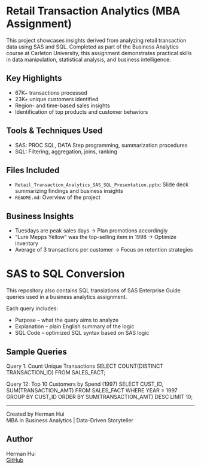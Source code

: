 # Retail Transaction Analytics (MBA Assignment)

This project showcases insights derived from analyzing retail transaction data using SAS and SQL. Completed as part of the Business Analytics course at Carleton University, this assignment demonstrates practical skills in data manipulation, statistical analysis, and business intelligence.

## Key Highlights
- 67K+ transactions processed
- 23K+ unique customers identified
- Region- and time-based sales insights
- Identification of top products and customer behaviors

## Tools & Techniques Used
- SAS: PROC SQL, DATA Step programming, summarization procedures
- SQL: Filtering, aggregation, joins, ranking

## Files Included
- `Retail_Transaction_Analytics_SAS_SQL_Presentation.pptx`: Slide deck summarizing findings and business insights
- `README.md`: Overview of the project

## Business Insights
- Tuesdays are peak sales days → Plan promotions accordingly
- “Lure Mepps Yellow” was the top-selling item in 1998 → Optimize inventory
- Average of 3 transactions per customer → Focus on retention strategies

# SAS to SQL Conversion

This repository also contains SQL translations of SAS Enterprise Guide queries used in a business analytics assignment.

Each query includes:
- Purpose – what the query aims to analyze
- Explanation – plain English summary of the logic
- SQL Code – optimized SQL syntax based on SAS logic

## Sample Queries

Query 1: Count Unique Transactions
SELECT COUNT(DISTINCT TRANSACTION_ID) FROM SALES_FACT;

Query 12: Top 10 Customers by Spend (1997)
SELECT CUST_ID, SUM(TRANSACTION_AMT)
FROM SALES_FACT
WHERE YEAR = 1997
GROUP BY CUST_ID
ORDER BY SUM(TRANSACTION_AMT) DESC
LIMIT 10;


---

Created by Herman Hui  
MBA in Business Analytics | Data-Driven Storyteller


## Author
Herman Hui  
[GitHub](https://github.com/huiherman)  
